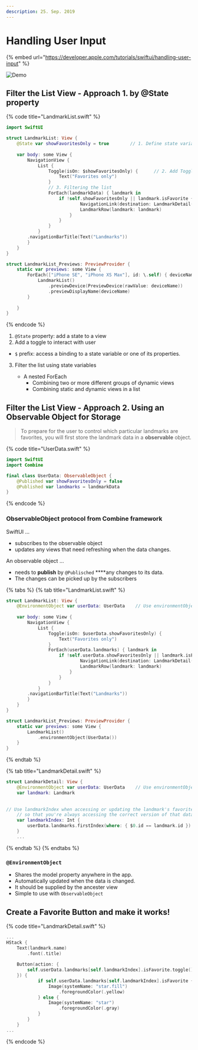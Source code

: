 ```yaml
---
description: 25. Sep. 2019
---
```


# Handling User Input

{% embed url="https://developer.apple.com/tutorials/swiftui/handling-user-input" %}

![Demo](../../../.gitbook/assets/screenshot-favoritebutton.gif)

## Filter the List View - Approach 1. by @State property

{% code title="LandmarkList.swift" %}
```swift
import SwiftUI

struct LandmarkList: View {
    @State var showFavoritesOnly = true        // 1. Define state variable
    
    var body: some View {
        NavigationView {
            List {
                Toggle(isOn: $showFavoritesOnly) {      // 2. Add Toggle
                    Text("Favorites only")
                }
                // 3. Filtering the list
                ForEach(landmarkData) { landmark in
                    if !self.showFavoritesOnly || landmark.isFavorite {
                            NavigationLink(destination: LandmarkDetail(landmark: landmark)) {
                            LandmarkRow(landmark: landmark)
                        }
                    }
                }
            }
        .navigationBarTitle(Text("Landmarks"))
        }
    }
}

struct LandmarkList_Previews: PreviewProvider {
    static var previews: some View {
        ForEach(["iPhone SE", "iPhone XS Max"], id: \.self) { deviceName in
            LandmarkList()
                .previewDevice(PreviewDevice(rawValue: deviceName))
                .previewDisplayName(deviceName)
        }
        
    }
}
```
{% endcode %}

1. `@State` property: add a state to a view
2.  Add a toggle to interact with user
   * `$` prefix: access a binding to a state variable or one of its properties.
3. Filter the list using state variables

   * A nested ForEach
     * Combining two or more different groups of dynamic views
     * Combining static and dynamic views in a list 

## Filter the List View - Approach 2. Using an Observable Object for Storage

> To prepare for the user to control which particular landmarks are favorites, you will first store the landmark data in a **observable** object.

{% code title="UserData.swift" %}
```swift
import SwiftUI
import Combine

final class UserData: ObservableObject {
    @Published var showFavoritesOnly = false
    @Published var landmarks = landmarkData
}
```
{% endcode %}

### ObservableObject protocol from Combine framework

SwiftUI ...

* subscribes to the observable object
* updates any views that need refreshing when the data changes.

An observable object ... 

* needs to **publish** by `@Publisched` ****any changes to its data.
* The changes can be picked up by the subscribers

{% tabs %}
{% tab title="LandmarkList.swift" %}
```swift
struct LandmarkList: View {
    @EnvironmentObject var userData: UserData    // Use environmentObject
    
    var body: some View {
        NavigationView {
            List {
                Toggle(isOn: $userData.showFavoritesOnly) {
                    Text("Favorites only")
                }
                ForEach(userData.landmarks) { landmark in
                    if !self.userData.showFavoritesOnly || landmark.isFavorite {
                            NavigationLink(destination: LandmarkDetail(landmark: landmark)) {
                            LandmarkRow(landmark: landmark)
                        }
                    }
                }
            }
        .navigationBarTitle(Text("Landmarks"))
        }
    }
}

struct LandmarkList_Previews: PreviewProvider {
    static var previews: some View {
        LandmarkList()
            .environmentObject(UserData())
    }
}
```
{% endtab %}

{% tab title="LandmarkDetail.swift" %}
```swift
struct LandmarkDetail: View {
    @EnvironmentObject var userData: UserData    // Use environmentObject
    var landmark: Landmark
    
    // Use landmarkIndex when accessing or updating the landmark's favorite status,
    // so that you're always accessing the correct version of that data.
    var landmarkIndex: Int {
        userData.landmarks.firstIndex(where: { $0.id == landmark.id })!
    }
    ...
```
{% endtab %}
{% endtabs %}

### `@EnvironmentObject`

* Shares the model property anywhere in the app.
* Automatically updated when the data is changed.
* It should be supplied by the ancester view
* Simple to use with `ObservableObject`

## Create a Favorite Button and make it works!

{% code title="LandmarkDetail.swift" %}
```swift
...
HStack {
    Text(landmark.name)
        .font(.title)
            
    Button(action: {
        self.userData.landmarks[self.landmarkIndex].isFavorite.toggle()
    }) {
            if self.userData.landmarks[self.landmarkIndex].isFavorite {
                Image(systemName: "star.fill")
                    .foregroundColor(.yellow)
            } else {
                Image(systemName: "star")
                    .foregroundColor(.gray)
            }
        }
    }
...        
```
{% endcode %}

